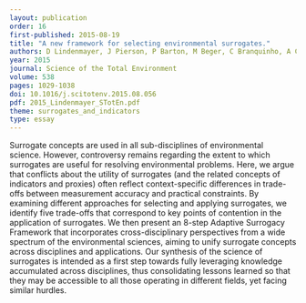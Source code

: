 ```yaml
---
layout: publication
order: 16
first-published: 2015-08-19
title: "A new framework for selecting environmental surrogates."
authors: D Lindenmayer, J Pierson, P Barton, M Beger, C Branquinho, A Calhoun, T Caro, H Greig, J Gross, J Heino, M Hunter, P Lane, C Longo, K Martin, WH McDowell, C Mellin, H Salo, A Tulloch & <b>M Westgate</b>
year: 2015
journal: Science of the Total Environment
volume: 538
pages: 1029-1038
doi: 10.1016/j.scitotenv.2015.08.056
pdf: 2015_Lindenmayer_STotEn.pdf
theme: surrogates_and_indicators
type: essay
---
```

Surrogate concepts are used in all sub-disciplines of environmental science. However, controversy remains regarding the extent to which surrogates are useful for resolving environmental problems. Here, we argue that conflicts about the utility of surrogates (and the related concepts of indicators and proxies) often reflect context-specific differences in trade-offs between measurement accuracy and practical constraints. By examining different approaches for selecting and applying surrogates, we identify five trade-offs that correspond to key points of contention in the application of surrogates. We then present an 8-step Adaptive Surrogacy Framework that incorporates cross-disciplinary perspectives from a wide spectrum of the environmental sciences, aiming to unify surrogate concepts across disciplines and applications. Our synthesis of the science of surrogates is intended as a first step towards fully leveraging knowledge accumulated across disciplines, thus consolidating lessons learned so that they may be accessible to all those operating in different fields, yet facing similar hurdles.